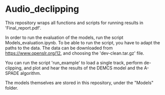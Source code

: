 # Audio_declipping
This repository wraps all functions and scripts for running results in 'Final_report.pdf'.

In order to run the evaluation of the models, run the script Models_evaluation.ipynb.
To be able to run the script, you have to adapt the paths to the data. The data can be downloaded from https://www.openslr.org/12, and choosing the 'dev-clean.tar.gz' file.

You can run the script 'run_example' to load a single track, perform de-clipping, and plot and hear the results of the DEMCS model and the A-SPADE algorithm.


The models themselves are stored in this repository, under the "Models" folder.


